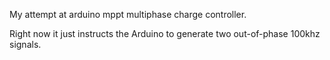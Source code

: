 My attempt at arduino mppt multiphase charge controller.

Right now it just instructs the Arduino to generate two out-of-phase 100khz signals.
